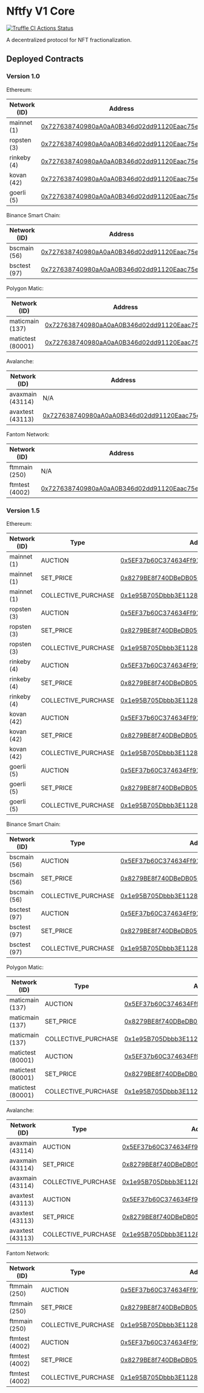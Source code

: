 # Nftfy V1 Core

[![Truffle CI Actions Status](https://github.com/nftfy/nftfy-v1-core/workflows/Truffle%20CI/badge.svg)](https://github.com/nftfy/nftfy-v1-core/actions)

A decentralized protocol for NFT fractionalization.

## Deployed Contracts

### Version 1.0

Ethereum:

| Network (ID)      | Address                                                                                                                                  |
| ----------------- | ---------------------------------------------------------------------------------------------------------------------------------------- |
| mainnet (1)       | [0x727638740980aA0aA0B346d02dd91120Eaac75ed](https://etherscan.io/address/0x727638740980aA0aA0B346d02dd91120Eaac75ed)                    |
| ropsten (3)       | [0x727638740980aA0aA0B346d02dd91120Eaac75ed](https://ropsten.etherscan.io/address/0x727638740980aA0aA0B346d02dd91120Eaac75ed)            |
| rinkeby (4)       | [0x727638740980aA0aA0B346d02dd91120Eaac75ed](https://rinkeby.etherscan.io/address/0x727638740980aA0aA0B346d02dd91120Eaac75ed)            |
| kovan (42)        | [0x727638740980aA0aA0B346d02dd91120Eaac75ed](https://kovan.etherscan.io/address/0x727638740980aA0aA0B346d02dd91120Eaac75ed)              |
| goerli (5)        | [0x727638740980aA0aA0B346d02dd91120Eaac75ed](https://goerli.etherscan.io/address/0x727638740980aA0aA0B346d02dd91120Eaac75ed)             |

Binance Smart Chain:

| Network (ID)      | Address                                                                                                                                  |
| ----------------- | ---------------------------------------------------------------------------------------------------------------------------------------- |
| bscmain (56)      | [0x727638740980aA0aA0B346d02dd91120Eaac75ed](https://bscscan.com/address/0x727638740980aA0aA0B346d02dd91120Eaac75ed)                     |
| bsctest (97)      | [0x727638740980aA0aA0B346d02dd91120Eaac75ed](https://testnet.bscscan.com/address/0x727638740980aA0aA0B346d02dd91120Eaac75ed)             |

Polygon Matic:

| Network (ID)      | Address                                                                                                                                  |
| ----------------- | ---------------------------------------------------------------------------------------------------------------------------------------- |
| maticmain (137)   | [0x727638740980aA0aA0B346d02dd91120Eaac75ed](https://polygonscan.com/address/0x727638740980aA0aA0B346d02dd91120Eaac75ed)                 |
| matictest (80001) | [0x727638740980aA0aA0B346d02dd91120Eaac75ed](https://mumbai.polygonscan.com/address/0x727638740980aA0aA0B346d02dd91120Eaac75ed)          |

Avalanche:

| Network (ID)      | Address                                                                                                                                  |
| ----------------- | ---------------------------------------------------------------------------------------------------------------------------------------- |
| avaxmain (43114)  | N/A                                                                                                                                      |
| avaxtest (43113)  | [0x727638740980aA0aA0B346d02dd91120Eaac75ed](https://testnet.snowtrace.io/address/0x727638740980aA0aA0B346d02dd91120Eaac75ed)            |

Fantom Network:

| Network (ID)      | Address                                                                                                                                  |
| ----------------- | ---------------------------------------------------------------------------------------------------------------------------------------- |
| ftmmain (250)     | N/A                                                                                                                                      |
| ftmtest (4002)    | [0x727638740980aA0aA0B346d02dd91120Eaac75ed](https://testnet.ftmscan.com/address/0x727638740980aA0aA0B346d02dd91120Eaac75ed)             |

### Version 1.5

Ethereum:

| Network (ID)      | Type                | Address                                                                                                                         |
| ----------------- | ------------------- | ------------------------------------------------------------------------------------------------------------------------------- |
| mainnet (1)       | AUCTION             | [0x5EF37b60C374634Ff917BaafECB515Bf1482cAc3](https://etherscan.io/address/0x5EF37b60C374634Ff917BaafECB515Bf1482cAc3)           |
| mainnet (1)       | SET_PRICE           | [0x8279BE8f740DBeDB05C0Ce165447E8bc1457a137](https://etherscan.io/address/0x8279BE8f740DBeDB05C0Ce165447E8bc1457a137)           |
| mainnet (1)       | COLLECTIVE_PURCHASE | [0x1e95B705Dbbb3E1128445aFc06D9dA401552FDCb](https://etherscan.io/address/0x1e95B705Dbbb3E1128445aFc06D9dA401552FDCb)           |
| ropsten (3)       | AUCTION             | [0x5EF37b60C374634Ff917BaafECB515Bf1482cAc3](https://ropsten.etherscan.io/address/0x5EF37b60C374634Ff917BaafECB515Bf1482cAc3)   |
| ropsten (3)       | SET_PRICE           | [0x8279BE8f740DBeDB05C0Ce165447E8bc1457a137](https://ropsten.etherscan.io/address/0x8279BE8f740DBeDB05C0Ce165447E8bc1457a137)   |
| ropsten (3)       | COLLECTIVE_PURCHASE | [0x1e95B705Dbbb3E1128445aFc06D9dA401552FDCb](https://ropsten.etherscan.io/address/0x1e95B705Dbbb3E1128445aFc06D9dA401552FDCb)   |
| rinkeby (4)       | AUCTION             | [0x5EF37b60C374634Ff917BaafECB515Bf1482cAc3](https://rinkeby.etherscan.io/address/0x5EF37b60C374634Ff917BaafECB515Bf1482cAc3)   |
| rinkeby (4)       | SET_PRICE           | [0x8279BE8f740DBeDB05C0Ce165447E8bc1457a137](https://rinkeby.etherscan.io/address/0x8279BE8f740DBeDB05C0Ce165447E8bc1457a137)   |
| rinkeby (4)       | COLLECTIVE_PURCHASE | [0x1e95B705Dbbb3E1128445aFc06D9dA401552FDCb](https://rinkeby.etherscan.io/address/0x1e95B705Dbbb3E1128445aFc06D9dA401552FDCb)   |
| kovan (42)        | AUCTION             | [0x5EF37b60C374634Ff917BaafECB515Bf1482cAc3](https://kovan.etherscan.io/address/0x5EF37b60C374634Ff917BaafECB515Bf1482cAc3)     |
| kovan (42)        | SET_PRICE           | [0x8279BE8f740DBeDB05C0Ce165447E8bc1457a137](https://kovan.etherscan.io/address/0x8279BE8f740DBeDB05C0Ce165447E8bc1457a137)     |
| kovan (42)        | COLLECTIVE_PURCHASE | [0x1e95B705Dbbb3E1128445aFc06D9dA401552FDCb](https://kovan.etherscan.io/address/0x1e95B705Dbbb3E1128445aFc06D9dA401552FDCb)     |
| goerli (5)        | AUCTION             | [0x5EF37b60C374634Ff917BaafECB515Bf1482cAc3](https://goerli.etherscan.io/address/0x5EF37b60C374634Ff917BaafECB515Bf1482cAc3)    |
| goerli (5)        | SET_PRICE           | [0x8279BE8f740DBeDB05C0Ce165447E8bc1457a137](https://goerli.etherscan.io/address/0x8279BE8f740DBeDB05C0Ce165447E8bc1457a137)    |
| goerli (5)        | COLLECTIVE_PURCHASE | [0x1e95B705Dbbb3E1128445aFc06D9dA401552FDCb](https://goerli.etherscan.io/address/0x1e95B705Dbbb3E1128445aFc06D9dA401552FDCb)    |

Binance Smart Chain:

| Network (ID)      | Type                | Address                                                                                                                         |
| ----------------- | ------------------- | ------------------------------------------------------------------------------------------------------------------------------- |
| bscmain (56)      | AUCTION             | [0x5EF37b60C374634Ff917BaafECB515Bf1482cAc3](https://bscscan.com/address/0x5EF37b60C374634Ff917BaafECB515Bf1482cAc3)            |
| bscmain (56)      | SET_PRICE           | [0x8279BE8f740DBeDB05C0Ce165447E8bc1457a137](https://bscscan.com/address/0x8279BE8f740DBeDB05C0Ce165447E8bc1457a137)            |
| bscmain (56)      | COLLECTIVE_PURCHASE | [0x1e95B705Dbbb3E1128445aFc06D9dA401552FDCb](https://bscscan.com/address/0x1e95B705Dbbb3E1128445aFc06D9dA401552FDCb)            |
| bsctest (97)      | AUCTION             | [0x5EF37b60C374634Ff917BaafECB515Bf1482cAc3](https://testnet.bscscan.com/address/0x5EF37b60C374634Ff917BaafECB515Bf1482cAc3)    |
| bsctest (97)      | SET_PRICE           | [0x8279BE8f740DBeDB05C0Ce165447E8bc1457a137](https://testnet.bscscan.com/address/0x8279BE8f740DBeDB05C0Ce165447E8bc1457a137)    |
| bsctest (97)      | COLLECTIVE_PURCHASE | [0x1e95B705Dbbb3E1128445aFc06D9dA401552FDCb](https://testnet.bscscan.com/address/0x1e95B705Dbbb3E1128445aFc06D9dA401552FDCb)    |

Polygon Matic:

| Network (ID)      | Type                | Address                                                                                                                         |
| ----------------- | ------------------- | ------------------------------------------------------------------------------------------------------------------------------- |
| maticmain (137)   | AUCTION             | [0x5EF37b60C374634Ff917BaafECB515Bf1482cAc3](https://polygonscan.com/address/0x5EF37b60C374634Ff917BaafECB515Bf1482cAc3)        |
| maticmain (137)   | SET_PRICE           | [0x8279BE8f740DBeDB05C0Ce165447E8bc1457a137](https://polygonscan.com/address/0x8279BE8f740DBeDB05C0Ce165447E8bc1457a137)        |
| maticmain (137)   | COLLECTIVE_PURCHASE | [0x1e95B705Dbbb3E1128445aFc06D9dA401552FDCb](https://polygonscan.com/address/0x1e95B705Dbbb3E1128445aFc06D9dA401552FDCb)        |
| matictest (80001) | AUCTION             | [0x5EF37b60C374634Ff917BaafECB515Bf1482cAc3](https://mumbai.polygonscan.com/address/0x5EF37b60C374634Ff917BaafECB515Bf1482cAc3) |
| matictest (80001) | SET_PRICE           | [0x8279BE8f740DBeDB05C0Ce165447E8bc1457a137](https://mumbai.polygonscan.com/address/0x8279BE8f740DBeDB05C0Ce165447E8bc1457a137) |
| matictest (80001) | COLLECTIVE_PURCHASE | [0x1e95B705Dbbb3E1128445aFc06D9dA401552FDCb](https://mumbai.polygonscan.com/address/0x1e95B705Dbbb3E1128445aFc06D9dA401552FDCb) |

Avalanche:

| Network (ID)      | Type                | Address                                                                                                                         |
| ----------------- | ------------------- | ------------------------------------------------------------------------------------------------------------------------------- |
| avaxmain (43114)  | AUCTION             | [0x5EF37b60C374634Ff917BaafECB515Bf1482cAc3](https://snowtrace.io/address/0x5EF37b60C374634Ff917BaafECB515Bf1482cAc3)           |
| avaxmain (43114)  | SET_PRICE           | [0x8279BE8f740DBeDB05C0Ce165447E8bc1457a137](https://snowtrace.io/address/0x8279BE8f740DBeDB05C0Ce165447E8bc1457a137)           |
| avaxmain (43114)  | COLLECTIVE_PURCHASE | [0x1e95B705Dbbb3E1128445aFc06D9dA401552FDCb](https://snowtrace.io/address/0x1e95B705Dbbb3E1128445aFc06D9dA401552FDCb)           |
| avaxtest (43113)  | AUCTION             | [0x5EF37b60C374634Ff917BaafECB515Bf1482cAc3](https://testnet.snowtrace.io/address/0x5EF37b60C374634Ff917BaafECB515Bf1482cAc3)   |
| avaxtest (43113)  | SET_PRICE           | [0x8279BE8f740DBeDB05C0Ce165447E8bc1457a137](https://testnet.snowtrace.io/address/0x8279BE8f740DBeDB05C0Ce165447E8bc1457a137)   |
| avaxtest (43113)  | COLLECTIVE_PURCHASE | [0x1e95B705Dbbb3E1128445aFc06D9dA401552FDCb](https://testnet.snowtrace.io/address/0x1e95B705Dbbb3E1128445aFc06D9dA401552FDCb)   |

Fantom Network:

| Network (ID)      | Type                | Address                                                                                                                         |
| ----------------- | ------------------- | ------------------------------------------------------------------------------------------------------------------------------- |
| ftmmain (250)     | AUCTION             | [0x5EF37b60C374634Ff917BaafECB515Bf1482cAc3](https://ftmscan.com/address/0x5EF37b60C374634Ff917BaafECB515Bf1482cAc3)            |
| ftmmain (250)     | SET_PRICE           | [0x8279BE8f740DBeDB05C0Ce165447E8bc1457a137](https://ftmscan.com/address/0x8279BE8f740DBeDB05C0Ce165447E8bc1457a137)            |
| ftmmain (250)     | COLLECTIVE_PURCHASE | [0x1e95B705Dbbb3E1128445aFc06D9dA401552FDCb](https://ftmscan.com/address/0x1e95B705Dbbb3E1128445aFc06D9dA401552FDCb)            |
| ftmtest (4002)    | AUCTION             | [0x5EF37b60C374634Ff917BaafECB515Bf1482cAc3](https://testnet.ftmscan.com/address/0x5EF37b60C374634Ff917BaafECB515Bf1482cAc3)    |
| ftmtest (4002)    | SET_PRICE           | [0x8279BE8f740DBeDB05C0Ce165447E8bc1457a137](https://testnet.ftmscan.com/address/0x8279BE8f740DBeDB05C0Ce165447E8bc1457a137)    |
| ftmtest (4002)    | COLLECTIVE_PURCHASE | [0x1e95B705Dbbb3E1128445aFc06D9dA401552FDCb](https://testnet.ftmscan.com/address/0x1e95B705Dbbb3E1128445aFc06D9dA401552FDCb)    |
